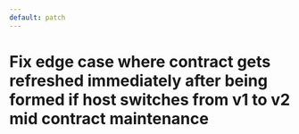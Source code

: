 ```yaml
---
default: patch
---
```


# Fix edge case where contract gets refreshed immediately after being formed if host switches from v1 to v2 mid contract maintenance
